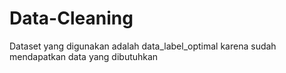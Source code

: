 # Data-Cleaning
Dataset yang digunakan adalah data_label_optimal karena sudah mendapatkan data yang dibutuhkan
